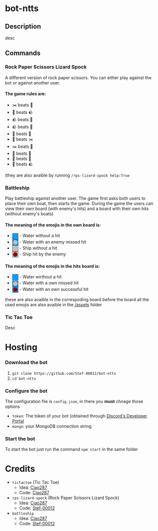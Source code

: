 # bot-ntts
## Description
desc

## Commands
### Rock Paper Scissors Lizard Spock
A different version of rock paper scissors.
You can either play against the bot or against another user.

#### The game rules are:
- ✂️ beats 📰
- 📰 beats 🪨
- 🪨 beats 📰
- 🪨 beats 🦎
- 🦎 beats 🖖
- 🖖 beats ✂️
- ✂️ beats 🦎
- 🦎 beats 📰
- 📰 beats 🖖
- 🖖 beats 🪨

(they are also avaible by running `/rps-lizard-spock help:True`

### Battleship
Play battleship aganist another user.
The game first asks both users to place their own boat, then starts the game.
During the game the users can view their own board (with enemy's hits) and a board with their own hits (without enemy's boats)

#### The meaning of the emojis in the own board is:
- <span><img src="/assets/water.png" width="20" style="vertical-align: middle;"></span> - Water without a hit
- <span><img src="/assets/water_miss.png" width="20" style="vertical-align: middle;"></span> - Water with an enemy missed hit
- <span><img src="/assets/ship.png" width="20" style="vertical-align: middle;"></span> - Ship without a hit
- <span><img src="/assets/ship_hit.png" width="20" style="vertical-align: middle;"></span> - Ship hit by the enemy

#### The meaning of the emojis in the hits board is:
- <span><img src="/assets/water.png" width="20" style="vertical-align: middle;"></span> - Water wirthout a hit
- <span><img src="/assets/water_miss.png" width="20" style="vertical-align: middle;"></span> - Water with a own missed hit
- <span><img src="/assets/water_hit.png" width="20" style="vertical-align: middle;"></span> - Water with an own successful hit

these are also avaible in the correspoding board before the board
all the used emojis are also avaible in the [/assets](https://github.com/Stef-00012/bot-ntts/tree/main/assets) folder

### Tic Tac Toe
Desc

# Hosting

### Download the bot
1. `git clone https://github.com/Stef-00012/bot-ntts`
2. `cd bot-ntts`

### Configure the bot
The configuration file is `config.json`, in there you **must** chnage those options
- `token`: The token of your bot (obtained through [Discord's Developer Portal](https://discord.com/developers)
- `mongo`: your MongoDB connection string

### Start the bot
To start the bot just run the command `npm start` in the same folder

# Credits
- `tictactoe` (Tic Tac Toe)
  - Idea: [Ciao287](https://github.com/Ciao287)
  - Code: [Ciao287](https://github.com/Ciao287)
- `rps-lizard-spock` (Rock Paper Scissors Lizard Spock)
  - Idea: [Ciao287](https://github.com/Ciao287)
  - Code: [Stef-00012](https://github.com/Stef-00012)
- `battleship`
  - Idea: [Ciao287](https://github.com/Ciao287)
  - Code: [Stef-00012](https://github.com/Stef-00012)

